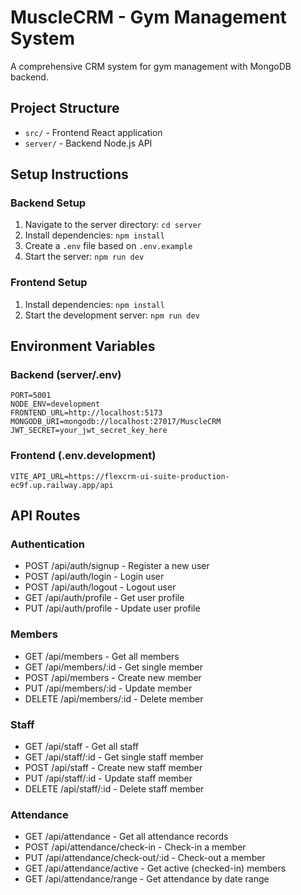 
# MuscleCRM - Gym Management System

A comprehensive CRM system for gym management with MongoDB backend.

## Project Structure

- `src/` - Frontend React application
- `server/` - Backend Node.js API

## Setup Instructions

### Backend Setup

1. Navigate to the server directory: `cd server`
2. Install dependencies: `npm install`
3. Create a `.env` file based on `.env.example`
4. Start the server: `npm run dev`

### Frontend Setup

1. Install dependencies: `npm install`
2. Start the development server: `npm run dev`

## Environment Variables

### Backend (server/.env)
```
PORT=5001
NODE_ENV=development
FRONTEND_URL=http://localhost:5173
MONGODB_URI=mongodb://localhost:27017/MuscleCRM
JWT_SECRET=your_jwt_secret_key_here
```

### Frontend (.env.development)
```
VITE_API_URL=https://flexcrm-ui-suite-production-ec9f.up.railway.app/api
```

## API Routes

### Authentication
- POST /api/auth/signup - Register a new user
- POST /api/auth/login - Login user
- POST /api/auth/logout - Logout user
- GET /api/auth/profile - Get user profile
- PUT /api/auth/profile - Update user profile

### Members
- GET /api/members - Get all members
- GET /api/members/:id - Get single member
- POST /api/members - Create new member
- PUT /api/members/:id - Update member
- DELETE /api/members/:id - Delete member

### Staff
- GET /api/staff - Get all staff
- GET /api/staff/:id - Get single staff member
- POST /api/staff - Create new staff member
- PUT /api/staff/:id - Update staff member
- DELETE /api/staff/:id - Delete staff member

### Attendance
- GET /api/attendance - Get all attendance records
- POST /api/attendance/check-in - Check-in a member
- PUT /api/attendance/check-out/:id - Check-out a member
- GET /api/attendance/active - Get active (checked-in) members
- GET /api/attendance/range - Get attendance by date range
